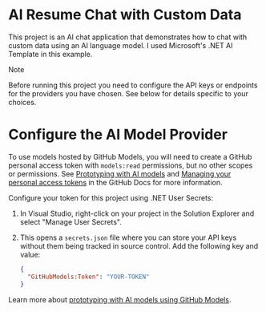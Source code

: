 # AI Resume Chat with Custom Data

This project is an AI chat application that demonstrates how to chat with custom data using an AI language model. I used Microsoft's .NET AI Template in this example.

>[!NOTE]
> Before running this project you need to configure the API keys or endpoints for the providers you have chosen. See below for details specific to your choices.

# Configure the AI Model Provider
To use models hosted by GitHub Models, you will need to create a GitHub personal access token with `models:read` permissions, but no other scopes or permissions. See [Prototyping with AI models](https://docs.github.com/github-models/prototyping-with-ai-models) and [Managing your personal access tokens](https://docs.github.com/authentication/keeping-your-account-and-data-secure/managing-your-personal-access-tokens) in the GitHub Docs for more information.

Configure your token for this project using .NET User Secrets:

1. In Visual Studio, right-click on your project in the Solution Explorer and select "Manage User Secrets".
2. This opens a `secrets.json` file where you can store your API keys without them being tracked in source control. Add the following key and value:

   ```json
   {
     "GitHubModels:Token": "YOUR-TOKEN"
   }
   ```

Learn more about [prototyping with AI models using GitHub Models](https://docs.github.com/github-models/prototyping-with-ai-models).

